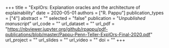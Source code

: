 +++
title = "ExplOrs: Explanation oracles and the architecture of explainability"
date = 2020-05-01
authors = ["R. Pappu"]
publication_types = ["4"]
abstract = ""
selected = "false"
publication = "*Unpublished manuscript*"
url_code = ""
url_dataset = ""
url_pdf = "https://nbviewer.jupyter.org/github/rpappu/pdf-publications/blob/master/Pappu-Penn-Teller-ExplOrs-Final-2020.pdf"
url_project = ""
url_slides = ""
url_video = ""
doi = ""
+++
